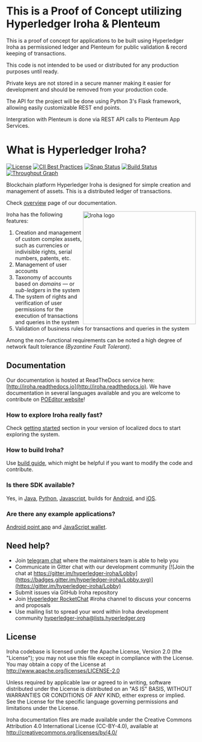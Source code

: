 # This is a Proof of Concept utilizing Hyperledger Iroha & Plenteum

This is a proof of concept for applications to be built using Hyperledger Iroha as permissioned ledger and Plenteum for public validation & record keeping of transactions.

This code is not intended to be used or distributed for any production purposes until ready.

Private keys are not stored in a secure manner making it easier for development and should be removed from your production code.

The API for the project will be done using Python 3's Flask framework, allowing easily customizable REST end points. 

Intergration with Plenteum is done via REST API calls to Plenteum App Services.

# What is Hyperledger Iroha?

[![License](https://img.shields.io/badge/License-Apache%202.0-blue.svg)](https://opensource.org/licenses/Apache-2.0)
[![CII Best Practices](https://bestpractices.coreinfrastructure.org/projects/960/badge)](https://bestpractices.coreinfrastructure.org/projects/960)
[![Snap Status](https://build.snapcraft.io/badge/hyperledger/iroha.svg)](https://build.snapcraft.io/user/hyperledger/iroha)
[![Build Status](https://jenkins.soramitsu.co.jp/buildStatus/icon?job=iroha/iroha-hyperledger/master)](https://jenkins.soramitsu.co.jp/job/iroha/job/iroha-hyperledger/job/master/)
[![Throughput Graph](https://graphs.waffle.io/hyperledger/iroha/throughput.svg)](https://waffle.io/hyperledger/iroha/metrics/throughput)

Blockchain platform Hyperledger Iroha is designed for simple creation and management of assets. This is a distributed ledger of transactions.

Check [overview](http://iroha.readthedocs.io/en/latest/overview.html) page of our documentation.

<img height="300px" src="docs/image_assets/Iroha_3_sm.png"
 alt="Iroha logo" title="Iroha" align="right" />

Iroha has the following features:
1. Creation and management of custom complex assets, such as currencies or indivisible rights, serial numbers, patents, etc.
2. Management of user accounts
3. Taxonomy of accounts based on _domains_ — or _sub-ledgers_ in the system
4. The system of rights and verification of user permissions for the execution of transactions and queries in the system
5. Validation of business rules for transactions and queries in the system

Among the non-functional requirements can be noted a high degree of network fault tolerance _(Byzantine Fault Tolerant)_.

## Documentation

Our documentation is hosted at ReadTheDocs service here: [http://iroha.readthedocs.io](http://iroha.readthedocs.io).
We have documentation in several languages available and you are welcome to contribute on [POEditor website](https://poeditor.com/join/project/SFpZw7o33o)!

### How to explore Iroha really fast?

Check [getting started](http://iroha.readthedocs.io/en/latest/getting_started/) section in your version of localized docs to start exploring the system.

### How to build Iroha?

Use [build guide](http://iroha.readthedocs.io/en/latest/guides/build.html), which might be helpful if you want to modify the code and contribute.

### Is there SDK available?

Yes, in [Java](http://iroha.readthedocs.io/en/latest/guides/libraries/java.html), [Python](http://iroha.readthedocs.io/en/latest/guides/libraries/python.html), [Javascript](http://iroha.readthedocs.io/en/latest/guides/libraries/nodejs.html), builds for [Android](http://iroha.readthedocs.io/en/latest/guides/libraries/android.html), and [iOS](http://iroha.readthedocs.io/en/latest/guides/libraries/swift_ios.html).

### Are there any example applications?

[Android point app](https://github.com/hyperledger/iroha-android/tree/master/iroha-android-sample) and [JavaScript wallet](https://github.com/soramitsu/iroha-wallet-js).

## Need help?

* Join [telegram chat](https://t.me/hyperledgeriroha) where the maintainers team is able to help you
* Communicate in Gitter chat with our development community [![Join the chat at https://gitter.im/hyperledger-iroha/Lobby](https://badges.gitter.im/hyperledger-iroha/Lobby.svg)](https://gitter.im/hyperledger-iroha/Lobby)
* Submit issues via GitHub Iroha repository
* Join [Hyperledger RocketChat](https://chat.hyperledger.org) #iroha channel to discuss your concerns and proposals
* Use mailing list to spread your word within Iroha development community [hyperledger-iroha@lists.hyperledger.org](mailto:hyperledger-iroha@lists.hyperledger.org)

## License

Iroha codebase is licensed under the Apache License,
Version 2.0 (the "License"); you may not use this file except
in compliance with the License. You may obtain a copy of the
License at http://www.apache.org/licenses/LICENSE-2.0

Unless required by applicable law or agreed to in writing, software
distributed under the License is distributed on an "AS IS" BASIS,
WITHOUT WARRANTIES OR CONDITIONS OF ANY KIND, either express or implied.
See the License for the specific language governing permissions and
limitations under the License.

Iroha documentation files are made available under the Creative Commons
Attribution 4.0 International License (CC-BY-4.0), available at
http://creativecommons.org/licenses/by/4.0/
